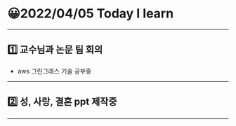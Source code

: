 # 😀2022/04/05 Today I learn
-------------------------
## 1️⃣ 교수님과 논문 팀 회의
  * aws 그린그래스 기술 공부중
----------------------------
## 2️⃣ 성, 사랑, 결혼 ppt 제작중
----------------------------
